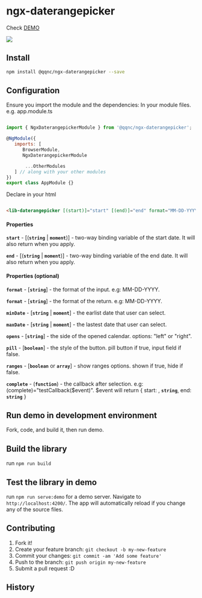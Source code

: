 # ngx-daterangepicker

Check [DEMO](https://qqnc.github.io/ngx-daterangepicker/)

<img src="https://s3-us-west-1.amazonaws.com/nate-public/ngx-dateranger.jpg">

## Install
```bash
npm install @qqnc/ngx-daterangepicker --save
```

## Configuration

Ensure you import the module and the dependencies:
In your module files. e.g. app.module.ts

```javascript

import { NgxDaterangepickerModule } from '@qqnc/ngx-daterangepicker';

@NgModule({
   imports: [
      BrowserModule,
      NgxDaterangepickerModule

       ...OtherModules 
   ] // along with your other modules
})
export class AppModule {}
```

Declare in your html

```html

<lib-daterangepicker [(start)]="start" [(end)]="end" format="MM-DD-YYYY" opens="left" [pill]="true"></lib-daterangepicker>

```

#### Properties

**`start`** - [(**`string`** | **`moment`**)] - two-way binding variable of the start date.  It will also return when you apply.

**`end`** - [(**`string`** | **`moment`**)] - two-way binding variable of the end date. It will also return when you apply.

#### Properties (optional)

**`format`** - [**`string`**] - the format of the input.  e.g: MM-DD-YYYY.

**`format`** - [**`string`**] - the format of the return.  e.g: MM-DD-YYYY.

**`minDate`** - [**`string`** | **`moment`**] - the earlist date that user can select.

**`maxDate`** - [**`string`** | **`moment`**] - the lastest date that user can select.

**`opens`** - [**`string`**] - the side of the opened calendar. options: "left" or "right".

**`pill`** - [**`boolean`**] - the style of the button.  pill button if true, input field if false.

**`ranges`** - [**`boolean`** or **`array`**] - show ranges options.  shown if true, hide if false.

**`complete`** - (**`function`**) - the callback after selection. e.g: (complete)="testCallback($event)". $event will return { start: , **`string`**, end: **`string`** }


## Run demo in development environment

Fork, code, and build it, then run demo.

## Build the library

run `npm run build`

## Test the library in demo

run `npm run serve:demo` for a demo server. Navigate to `http://localhost:4200/`. The app will automatically reload if you change any of the source files.


## Contributing

1. Fork it!
2. Create your feature branch: `git checkout -b my-new-feature`
3. Commit your changes: `git commit -am 'Add some feature'`
4. Push to the branch: `git push origin my-new-feature`
5. Submit a pull request :D

## History
